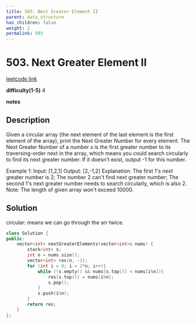 ```yaml
---
title: 503. Next Greater Element II
parent: data_structure
has_children: false
weight: 2
permalink: 503
---
```

# 503. Next Greater Element II
[leetcode link](https://leetcode.com/problems/next-greater-element-ii/)

**difficulty(1-5)** 
4

**notes**   


## Description
Given a circular array (the next element of the last element is the first element of the array), print the Next Greater Number for every element. The Next Greater Number of a number x is the first greater number to its traversing-order next in the array, which means you could search circularly to find its next greater number. If it doesn't exist, output -1 for this number.

Example 1:
Input: [1,2,1]
Output: [2,-1,2]
Explanation: The first 1's next greater number is 2; 
The number 2 can't find next greater number; 
The second 1's next greater number needs to search circularly, which is also 2.
Note: The length of given array won't exceed 10000.

## Solution
circular: means we can go through the arr twice.

```c++
class Solution {
public:
    vector<int> nextGreaterElements(vector<int>& nums) {
        stack<int> s;
        int n = nums.size();
        vector<int> res(n, -1);
        for (int i = 0; i < 2*n; i++){
            while (!s.empty() && nums[s.top()] < nums[i%n]){
                res[s.top()] = nums[i%n];
                s.pop();
            }
            s.push(i%n);
        }
        return res;
    }
};
```


<!-- 
Default label
{: .label }

Blue label
{: .label .label-blue }

Stable
{: .label .label-green }

New release
{: .label .label-purple }

Coming soon
{: .label .label-yellow }

Deprecated
{: .label .label-red } -->
